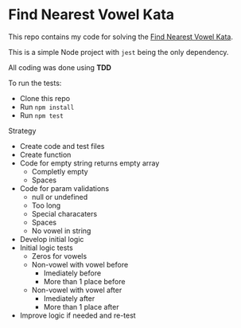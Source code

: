 # Find Nearest Vowel Kata

This repo contains my code for solving the [Find Nearest Vowel Kata](https://www.codewars.com/kata/6158805b7b10b80007ce2c72).

This is a simple Node project with `jest` being the only dependency.

All coding was done using **TDD**

To run the tests:
- Clone this repo
- Run `npm install`
- Run `npm test`

Strategy
- Create code and test files
- Create function
- Code for empty string returns empty array
  - Completly empty
  - Spaces
- Code for param validations
  - null or undefined
  - Too long
  - Special characaters
  - Spaces
  - No vowel in string
- Develop initial logic
- Initial logic tests
  - Zeros for vowels
  - Non-vowel with vowel before
    - Imediately before
    - More than 1 place before
  - Non-vowel with vowel after
    - Imediately after
    - More than 1 place after
- Improve logic if needed and re-test

